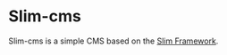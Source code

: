 # Slim-cms

Slim-cms is a simple CMS based on the [Slim Framework](https://github.com/codeguy/Slim).
